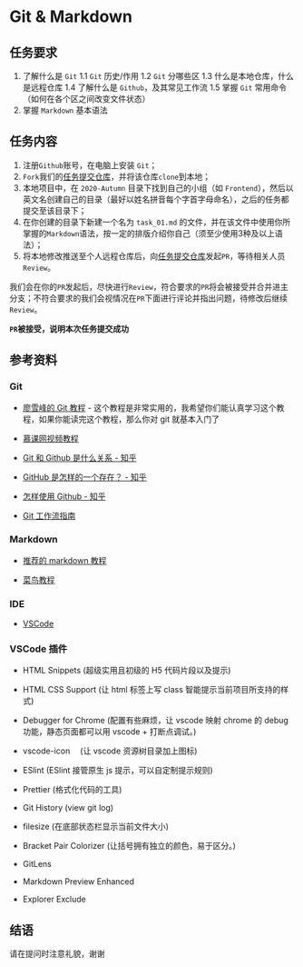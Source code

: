 # Git & Markdown

## 任务要求

1. 了解什么是 `Git`
  1.1 `Git` 历史/作用
  1.2 `Git` 分哪些区
  1.3 什么是本地仓库，什么是远程仓库
  1.4 了解什么是 `Github`，及其常见工作流
  1.5 掌握 `Git` 常用命令（如何在各个区之间改变文件状态）
2. 掌握 `Markdown` 基本语法

## 任务内容

1. 注册`Github`账号，在电脑上安装 `Git`；
2. `Fork`我们的[任务提交仓库](https://github.com/TECHF5VE/TechMap-Works)，并将该仓库`clone`到本地；
3. 本地项目中，在 `2020-Autumn` 目录下找到自己的小组（如 `Frontend`），然后以英文名创建自己的目录（最好以姓名拼音每个字首字母命名），之后的任务都提交至该目录下；
4. 在你创建的目录下新建一个名为 `task_01.md` 的文件，并在该文件中使用你所掌握的`Markdown`语法，按一定的排版介绍你自己（须至少使用3种及以上语法）；
5. 将本地修改推送至个人远程仓库后，向[任务提交仓库](https://github.com/TECHF5VE/TechMap-Works)发起`PR`，等待相关人员`Review`。

我们会在你的`PR`发起后，尽快进行`Review`，符合要求的`PR`将会被接受并合并进主分支；不符合要求的我们会视情况在`PR`下面进行评论并指出问题，待修改后继续`Review`。

**`PR`被接受，说明本次任务提交成功**


## 参考资料

### Git

+ [廖雪峰的 Git 教程](https://www.liaoxuefeng.com/wiki/896043488029600) - 这个教程是非常实用的，我希望你们能认真学习这个教程，如果你能读完这个教程，那么你对 git 就基本入门了

+ [慕课网视频教程](https://www.imooc.com/learn/1278)

+ [Git 和 Github 是什么关系 - 知乎](https://www.zhihu.com/question/21907548)

+ [GitHub 是怎样的一个存在？ - 知乎](https://www.zhihu.com/question/28976652)

+ [怎样使用 Github - 知乎](https://www.zhihu.com/question/20070065)

+ [Git 工作流指南](https://github.com/xirong/my-git/blob/master/git-workflow-tutorial.md)

### Markdown

+ [推荐的 markdown 教程](https://www.jianshu.com/p/191d1e21f7ed)

+ [菜鸟教程](https://www.runoob.com/markdown/md-tutorial.html)


### IDE

+ [VSCode](https://code.visualstudio.com/)

### VSCode 插件

- HTML Snippets (超级实用且初级的 H5 代码片段以及提示)

- HTML CSS Support (让 html 标签上写 class 智能提示当前项目所支持的样式)

- Debugger for Chrome (配置有些麻烦，让 vscode 映射 chrome 的 debug 功能，静态页面都可以用 vscode + 打断点调试。)

- vscode-icon 　(让 vscode 资源树目录加上图标)

- ESlint (ESlint 接管原生 js 提示，可以自定制提示规则)

- Prettier (格式化代码的工具)

- Git History (view git log)

- filesize (在底部状态栏显示当前文件大小)

- Bracket Pair Colorizer (让括号拥有独立的颜色，易于区分。)

- GitLens

- Markdown Preview Enhanced

- Explorer Exclude

## 结语

请在提问时注意礼貌，谢谢